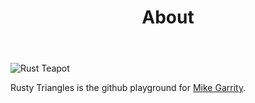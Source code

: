 ﻿---
layout: page
title: About
permalink: /about/
---
![Rust Teapot]({{site.baseurl}}/images/rusty_triangle_logo_small.png)

Rusty Triangles is the github playground for [Mike Garrity](https://www.linkedin.com/in/mike-garrity-1a093133/).

